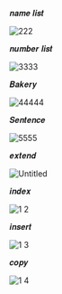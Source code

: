 𝒏𝒂𝒎𝒆 𝒍𝒊𝒔𝒕

![222](https://github.com/noriakeivanfard/pythonClass/assets/137643989/663d0b13-af69-475a-896c-5d1a51575da7)

𝒏𝒖𝒎𝒃𝒆𝒓 𝒍𝒊𝒔𝒕

![3333](https://github.com/noriakeivanfard/pythonClass/assets/137643989/d6bbb524-f751-4914-b265-7060aa1b8a5f)

𝑩𝒂𝒌𝒆𝒓𝒚

![44444](https://github.com/noriakeivanfard/pythonClass/assets/137643989/43d13eaf-5b4f-4ff2-98e9-223b80b4aba3)

𝑺𝒆𝒏𝒕𝒆𝒏𝒄𝒆

![5555](https://github.com/noriakeivanfard/pythonClass/assets/137643989/c5a89d6e-bd62-42e8-b7ec-30467b8f3870)

𝒆𝒙𝒕𝒆𝒏𝒅

![Untitled](https://github.com/noriakeivanfard/pythonClass/assets/137643989/8f11255e-ae62-4995-95a8-9058c3c73103)

𝒊𝒏𝒅𝒆𝒙

![1 2](https://github.com/noriakeivanfard/pythonClass/assets/137643989/0fbe24f9-6b34-46b1-ac3b-304b287c4db5)

𝒊𝒏𝒔𝒆𝒓𝒕

![1 3](https://github.com/noriakeivanfard/pythonClass/assets/137643989/0305a213-dd75-4caf-8365-31dade1617b8)

𝒄𝒐𝒑𝒚

![1 4](https://github.com/noriakeivanfard/pythonClass/assets/137643989/b27036ef-4a05-490f-a229-f22107b4c473)

